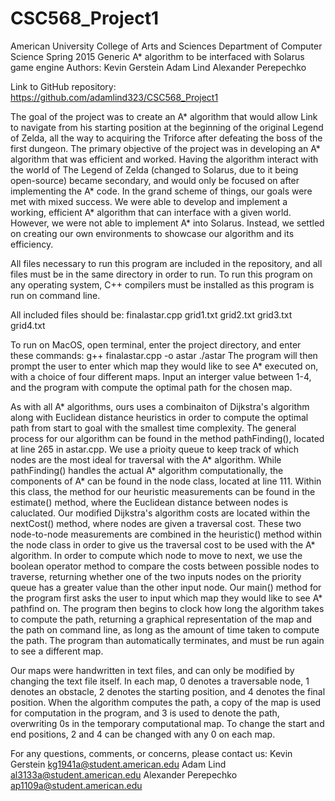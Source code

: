 # CSC568_Project1
American University
College of Arts and Sciences
Department of Computer Science
Spring 2015
Generic A* algorithm to be interfaced with Solarus game engine
Authors:
Kevin Gerstein
Adam Lind
Alexander Perepechko

Link to GitHub repository: https://github.com/adamlind323/CSC568_Project1

The goal of the project was to create an A* algorithm that would allow Link to navigate from his starting position 
at the beginning of the original Legend of Zelda, all the way to acquiring the Triforce after defeating the boss 
of the first dungeon. The primary objective of the project was in developing an A* algorithm that was efficient and worked. 
Having the algorithm interact with the world of The Legend of Zelda (changed to Solarus, due to it being open-source) 
became secondary, and would only be focused on after implementing the A* code. In the grand scheme of things, our goals 
were met with mixed success. We were able to develop and implement a working, efficient A* algorithm that can interface 
with a given world. However, we were not able to implement A* into Solarus. Instead, we settled on creating our own 
environments to showcase our algorithm and its efficiency.

All files necessary to run this program are included in the repository, and all files must be in the same directory 
in order to run. To run this program on any operating system, C++ compilers must be installed as this program is run 
on command line.

All included files should be:
finalastar.cpp
grid1.txt
grid2.txt
grid3.txt
grid4.txt

To run on MacOS, open terminal, enter the project directory, and enter these commands:
g++ finalastar.cpp -o astar
./astar
The program will then prompt the user to enter which map they would like to see A* executed on, with a choice of 
four different maps. Input an interger value between 1-4, and the program with compute the optimal path for the chosen map.

As with all A* algorithms, ours uses a combinaiton of Dijkstra's algorithm along with Euclidean distance heuristics in 
order to compute the optimal path from start to goal with the smallest time complexity. The general process for our 
algorithm can be found in the method pathFinding(), located at line 265 in astar.cpp. We use a prioity queue to keep track 
of which nodes are the most ideal for traversal with the A* algorithm.
While pathFinding() handles the actual A* algorithm computationally, the components of A* can be found in the node class, 
located at line 111. Within this class, the method for our heuristic measurements can be found in the estimate() method, 
where the Euclidean distance between nodes is caluclated. 
Our modified Dijkstra's algorithm costs are located within the nextCost() method, where nodes are given a traversal cost. 
These two node-to-node measurements are combined in the heuristic() method within the node class in order to give us the 
traversal cost to be used with the A* algorithm. 
In order to compute which node to move to next, we use the boolean operator method to compare the costs between possible 
nodes to traverse, returning whether one of the two inputs nodes on the priority queue has a greater value than the other 
input node.
Our main() method for the program first asks the user to input which map they would like to see A* pathfind on. The program 
then begins to clock how long the algorithm takes to compute the path, returning a graphical representation of the map and 
the path on command line, as long as the amount of time taken to compute the path. The program than automatically terminates, 
and must be run again to see a different map.

Our maps were handwritten in text files, and can only be modified by changing the text file itself. In each map, 0 denotes a 
traversable node, 1 denotes an obstacle, 2 denotes the starting position, and 4 denotes the final position. When the algorithm 
computes the path, a copy of the map is used for computation in the program, and 3 is used to denote the path, overwriting 0s 
in the temporary computational map. To change the start and end positions, 2 and 4 can be changed with any 0 on each map.

For any questions, comments, or concerns, please contact us:
Kevin Gerstein <kg1941a@student.american.edu>
Adam Lind <al3133a@student.american.edu>
Alexander Perepechko <ap1109a@student.american.edu>
